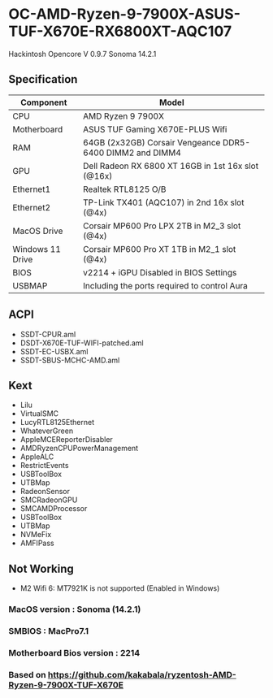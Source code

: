 # OC-AMD-Ryzen-9-7900X-ASUS-TUF-X670E-RX6800XT-AQC107
Hackintosh Opencore V 0.9.7 Sonoma 14.2.1
## Specification
|  Component  | Model  |
| ------------ | ------------ |
| CPU  | AMD Ryzen 9 7900X |
| Motherboard | ASUS TUF Gaming X670E-PLUS Wifi  |
| RAM  | 64GB (2x32GB) Corsair Vengeance DDR5-6400 DIMM2 and DIMM4 |
|  GPU  | Dell Radeon RX 6800 XT 16GB in 1st 16x slot (@16x) |
| Ethernet1  | Realtek RTL8125  O/B |
| Ethernet2  | TP-Link TX401 (AQC107) in 2nd 16x slot (@4x) |
| MacOS Drive  | Corsair MP600 Pro LPX 2TB in M2_3 slot (@4x) |
| Windows 11 Drive  | Corsair MP600 Pro XT 1TB in M2_1 slot (@4x) |
| BIOS  | v2214 + iGPU Disabled in BIOS Settings |
| USBMAP  | Including the ports required to control Aura |


## ACPI
- SSDT-CPUR.aml
- DSDT-X670E-TUF-WIFI-patched.aml
- SSDT-EC-USBX.aml
- SSDT-SBUS-MCHC-AMD.aml

## Kext
- Lilu
- VirtualSMC
- LucyRTL8125Ethernet
- WhateverGreen
- AppleMCEReporterDisabler
- AMDRyzenCPUPowerManagement
- AppleALC
- RestrictEvents
- USBToolBox
- UTBMap
- RadeonSensor
- SMCRadeonGPU
- SMCAMDProcessor
- USBToolBox
- UTBMap
- NVMeFix
- AMFIPass

## Not Working
- M2 Wifi 6: MT7921K is not supported (Enabled in Windows)

### MacOS version : Sonoma (14.2.1)
### SMBIOS : MacPro7.1
### Motherboard Bios version : 2214
### Based on https://github.com/kakabala/ryzentosh-AMD-Ryzen-9-7900X-TUF-X670E

